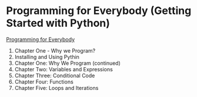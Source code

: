 # Programming for Everybody (Getting Started with Python)

[Programming for Everybody](https://www.coursera.org/learn/python?specialization=python)

1. Chapter One - Why we Program?
2. Installing and Using Pythin
3. Chapter One: Why We Program (continued)
4. Chapter Two: Variables and Expressions
5. Chapter Three: Conditional Code
6. Chapter Four: Functions
7. Chapter Five: Loops and Iterations
